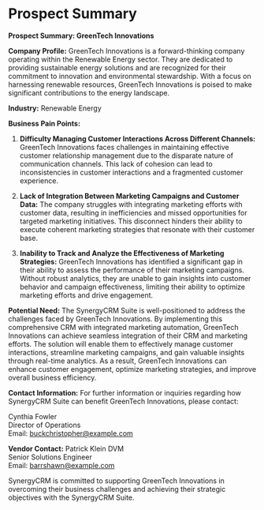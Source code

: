 # Prospect Summary

**Prospect Summary: GreenTech Innovations**

**Company Profile:**
GreenTech Innovations is a forward-thinking company operating within the Renewable Energy sector. They are dedicated to providing sustainable energy solutions and are recognized for their commitment to innovation and environmental stewardship. With a focus on harnessing renewable resources, GreenTech Innovations is poised to make significant contributions to the energy landscape.

**Industry:**
Renewable Energy

**Business Pain Points:**

1. **Difficulty Managing Customer Interactions Across Different Channels:**
   GreenTech Innovations faces challenges in maintaining effective customer relationship management due to the disparate nature of communication channels. This lack of cohesion can lead to inconsistencies in customer interactions and a fragmented customer experience.

2. **Lack of Integration Between Marketing Campaigns and Customer Data:**
   The company struggles with integrating marketing efforts with customer data, resulting in inefficiencies and missed opportunities for targeted marketing initiatives. This disconnect hinders their ability to execute coherent marketing strategies that resonate with their customer base.

3. **Inability to Track and Analyze the Effectiveness of Marketing Strategies:**
   GreenTech Innovations has identified a significant gap in their ability to assess the performance of their marketing campaigns. Without robust analytics, they are unable to gain insights into customer behavior and campaign effectiveness, limiting their ability to optimize marketing efforts and drive engagement.

**Potential Need:**
The SynergyCRM Suite is well-positioned to address the challenges faced by GreenTech Innovations. By implementing this comprehensive CRM with integrated marketing automation, GreenTech Innovations can achieve seamless integration of their CRM and marketing efforts. The solution will enable them to effectively manage customer interactions, streamline marketing campaigns, and gain valuable insights through real-time analytics. As a result, GreenTech Innovations can enhance customer engagement, optimize marketing strategies, and improve overall business efficiency.

**Contact Information:**
For further information or inquiries regarding how SynergyCRM Suite can benefit GreenTech Innovations, please contact:

Cynthia Fowler  
Director of Operations  
Email: buckchristopher@example.com  

**Vendor Contact:**
Patrick Klein DVM  
Senior Solutions Engineer  
Email: barrshawn@example.com  

SynergyCRM is committed to supporting GreenTech Innovations in overcoming their business challenges and achieving their strategic objectives with the SynergyCRM Suite.